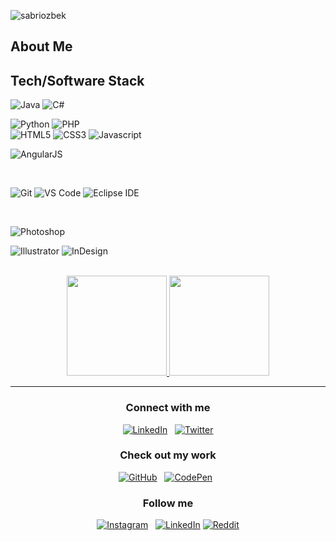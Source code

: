 ![sabriozbek](https://i.ibb.co/JsZwfrc/github.png "sabriozbek")

## About Me




## Tech/Software Stack

![Java](https://img.shields.io/static/v1?style=for-the-badge&logo=java&message=Java&label=&color=007396&labelColor=000000)
![C#](https://img.shields.io/badge/C%23-239120?style=for-the-badge&logo=c-sharp&logoColor=white)




![Python](https://img.shields.io/static/v1?style=for-the-badge&logo=python&message=Python&label=&color=3776AB&labelColor=000000)
![PHP](https://img.shields.io/static/v1?style=for-the-badge&logo=php&message=PHP&label=&color=777BB4&labelColor=000000)
<br/>
![HTML5](https://img.shields.io/static/v1?style=for-the-badge&logo=html5&message=HTML5&label=&color=E34F26&labelColor=000000)
![CSS3](https://img.shields.io/static/v1?style=for-the-badge&logo=css3&message=CSS3&label=&color=1572B6&labelColor=000000)
![Javascript](https://img.shields.io/static/v1?style=for-the-badge&logo=javascript&message=Javascript&label=&color=F7DF1E&labelColor=000000)



![AngularJS](https://img.shields.io/badge/AngularJS-E23237?style=for-the-badge&logo=angularjs&logoColor=white)


<br/>

![Git](https://img.shields.io/static/v1?style=for-the-badge&logo=git&message=Git&label=&color=F05032&labelColor=000000)
![VS Code](https://img.shields.io/static/v1?style=for-the-badge&logo=visual-studio-code&message=VS%20Code&label=&color=007ACC&labelColor=000000)
![Eclipse IDE](https://img.shields.io/static/v1?style=for-the-badge&logo=Eclipse-IDE&message=Eclipse%20IDE&label=&color=2C2255&labelColor=000000)
<br/>

<br/>


![Photoshop](https://img.shields.io/static/v1?style=for-the-badge&logo=adobe-photoshop&message=Photoshop&label=&color=31A8FF&labelColor=000000)

![Illustrator](https://img.shields.io/static/v1?style=for-the-badge&logo=adobe-illustrator&message=Illustrator&label=&color=FF9A00&labelColor=000000)
![InDesign](https://img.shields.io/static/v1?style=for-the-badge&logo=adobe-indesign&message=InDesign&label=&color=EE3D8F&labelColor=000000)
<br/><br/>


<p align="center">
<a href="https://github.com/sabriozbek">
<img height="160em" src="https://github-readme-stats.vercel.app/api?username=sabriozbek&theme=great-gatsby&show_icons=true&include_all_commits=true&count_private=true" />
</a>
<a href="https://github.com/sabriozbek">
<img height="160em" src="https://github-readme-stats.vercel.app/api/top-langs/?username=sabriozbek&layout=compact&theme=great-gatsby" />
</a>
</p>

<hr/>

<p align="center">

<h3 align="center">Connect with me</h3>
<p align="center">
<a href="https://www.linkedin.com/in/sabriozbek"><img title="LinkedIn" src="https://raw.githubusercontent.com/ronan696/ronan696/master/assets/linkedin.svg"/></a>&nbsp;&nbsp;
<a href="https://twitter.com/sabriozbekk"><img title="Twitter" src="https://raw.githubusercontent.com/ronan696/ronan696/master/assets/twitter.svg"/></a>
</p>

<h3 align="center">Check out my work</h3>
<p align="center">
<a href="https://github.com/sabriozbek?tab=repositories"><img title="GitHub" src="https://raw.githubusercontent.com/ronan696/ronan696/master/assets/github.svg"/></a>&nbsp;&nbsp;
<a href="https://codepen.io/sabriozbek"><img title="CodePen" src="https://raw.githubusercontent.com/ronan696/ronan696/master/assets/codepen.svg"/></a>&nbsp;&nbsp;

</p>


<h3 align="center">Follow me</h3>
<p align="center">
<a href="https://www.instagram.com/sabriozbek/"><img title="Instagram" src="https://raw.githubusercontent.com/ronan696/ronan696/master/assets/instagram.svg"/></a>&nbsp;&nbsp;
<a href="https://www.linkedin.com/in/sabriozbek"><img title="LinkedIn" src="https://raw.githubusercontent.com/ronan696/ronan696/master/assets/linkedin.svg"/></a>
 <a href="https://www.reddit.com/user/sabrizbk"><img title="Reddit" src="https://raw.githubusercontent.com/ronan696/ronan696/master/assets/reddit.svg"/></a>
</p>
</p>
